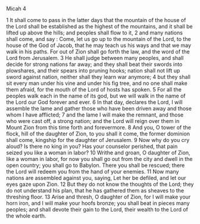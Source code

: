 Micah 4

1	It shall come to pass in the latter days that the mountain of the house of the Lord shall be established as the highest of the mountains, and it shall be lifted up above the hills; and peoples shall flow to it,
2	and many nations shall come, and say : Come, let us go up to the mountain of the Lord, to the house of the God of Jacob, that he may teach us his ways and that we may walk in his paths. For out of Zion shall go forth the law, and the word of the Lord from Jerusalem.
3	He shall judge between many peoples, and shall decide for strong nations far away; and they shall beat their swords into plowshares, and their spears into pruning hooks; nation shall not lift up sword against nation, neither shall they learn war anymore;
4	but they shall sit every man under his vine and under his fig tree, and no one shall make them afraid, for the mouth of the Lord of hosts has spoken.
5	For all the peoples walk each in the name of its god, but we will walk in the name of the Lord our God forever and ever.
6	In that day, declares the Lord, I will assemble the lame and gather those who have been driven away and those whom I have afflicted;
7	and the lame I will make the remnant, and those who were cast off, a strong nation; and the Lord will reign over them in Mount Zion from this time forth and forevermore.
8	And you, O tower of the flock, hill of the daughter of Zion, to you shall it come, the former dominion shall come, kingship for the daughter of Jerusalem.
9	Now why do you cry aloud? Is there no king in you? Has your counselor perished, that pain seized you like a woman in labor?
10	Writhe and groan, O daughter of Zion, like a woman in labor, for now you shall go out from the city and dwell in the open country; you shall go to Babylon. There you shall be rescued; there the Lord will redeem you from the hand of your enemies.
11	Now many nations are assembled against you, saying, Let her be defiled, and let our eyes gaze upon Zion.
12	But they do not know the thoughts of the Lord; they do not understand his plan, that he has gathered them as sheaves to the threshing floor.
13	Arise and thresh, O daughter of Zion, for I will make your horn iron, and I will make your hoofs bronze; you shall beat in pieces many peoples; and shall devote their gain to the Lord, their wealth to the Lord of the whole earth.

